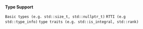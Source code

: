 **Type Support**

`Basic types (e.g. std::size_t, std::nullptr_t)`
`RTTI (e.g std::type_info)`
`type traits (e.g. std::is_integral, std::rank)`

